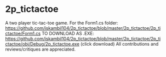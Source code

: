 # 2p_tictactoe
A two player tic-tac-toe game.
For the Form1.cs folder: https://github.com/iskambil104/2p_tictactoe/blob/master/2p_tictactoe/2p_tictactoe/Form1.cs
TO DOWNLOAD AS .EXE: https://github.com/iskambil104/2p_tictactoe/blob/master/2p_tictactoe/2p_tictactoe/obj/Debug/2p_tictactoe.exe (click download)
All contributions and reviews/critiques are appreciated.
